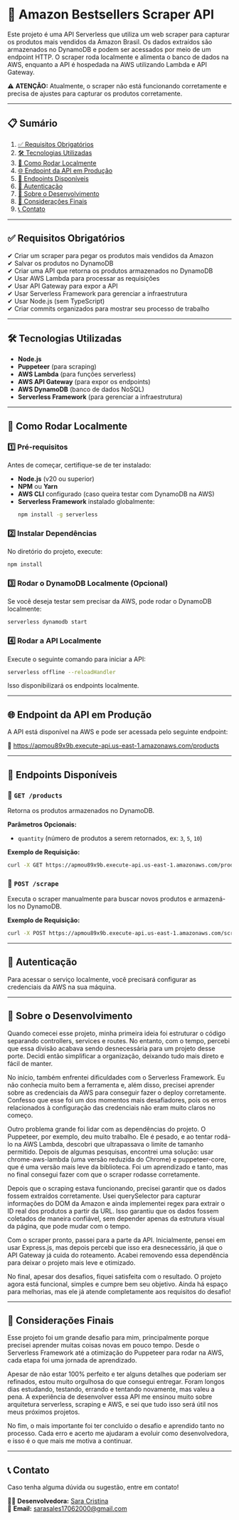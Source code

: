 # 📌 Amazon Bestsellers Scraper API

Este projeto é uma API Serverless que utiliza um web scraper para capturar os produtos mais vendidos da Amazon Brasil. Os dados extraídos são armazenados no DynamoDB e podem ser acessados por meio de um endpoint HTTP. O scraper roda localmente e alimenta o banco de dados na AWS, enquanto a API é hospedada na AWS utilizando Lambda e API Gateway.

⚠️ **ATENÇÃO:** Atualmente, o scraper não está funcionando corretamente e precisa de ajustes para capturar os produtos corretamente.

---

## 📋 Sumário
1. [✅ Requisitos Obrigatórios](#-requisitos-obrigatórios)
2. [🛠️ Tecnologias Utilizadas](#%EF%B8%8F-tecnologias-utilizadas)
3. [🚀 Como Rodar Localmente](#-como-rodar-localmente)
4. [🌐 Endpoint da API em Produção](#-endpoint-da-api-em-produção)
5. [📄 Endpoints Disponíveis](#-endpoints-disponíveis)
6. [🔐 Autenticação](#-autenticação)
7. [📝 Sobre o Desenvolvimento](#-sobre-o-desenvolvimento)
8. [🎯 Considerações Finais](#-considerações-finais)
9. [📞 Contato](#-contato)

---

## ✅ Requisitos Obrigatórios

✔ Criar um scraper para pegar os produtos mais vendidos da Amazon  
✔ Salvar os produtos no DynamoDB  
✔ Criar uma API que retorna os produtos armazenados no DynamoDB  
✔ Usar AWS Lambda para processar as requisições  
✔ Usar API Gateway para expor a API  
✔ Usar Serverless Framework para gerenciar a infraestrutura  
✔ Usar Node.js (sem TypeScript)  
✔ Criar commits organizados para mostrar seu processo de trabalho  

---

## 🛠️ Tecnologias Utilizadas

- **Node.js**  
- **Puppeteer** (para scraping)  
- **AWS Lambda** (para funções serverless)  
- **AWS API Gateway** (para expor os endpoints)  
- **AWS DynamoDB** (banco de dados NoSQL)  
- **Serverless Framework** (para gerenciar a infraestrutura)  

---

## 🚀 Como Rodar Localmente

### 1️⃣ Pré-requisitos
Antes de começar, certifique-se de ter instalado:

- **Node.js** (v20 ou superior)
- **NPM** ou **Yarn**
- **AWS CLI** configurado (caso queira testar com DynamoDB na AWS)
- **Serverless Framework** instalado globalmente:
  ```sh
  npm install -g serverless
  ```

### 2️⃣ Instalar Dependências
No diretório do projeto, execute:
```sh
npm install
```

### 3️⃣ Rodar o DynamoDB Localmente (Opcional)
Se você deseja testar sem precisar da AWS, pode rodar o DynamoDB localmente:
```sh
serverless dynamodb start
```

### 4️⃣ Rodar a API Localmente
Execute o seguinte comando para iniciar a API:
```sh
serverless offline --reloadHandler
```
Isso disponibilizará os endpoints localmente.

---

## 🌐 Endpoint da API em Produção

A API está disponível na AWS e pode ser acessada pelo seguinte endpoint:

🔗 https://apmou89x9b.execute-api.us-east-1.amazonaws.com/products

---
## 📄 Endpoints Disponíveis

### 🔹 `GET /products`
Retorna os produtos armazenados no DynamoDB.

**Parâmetros Opcionais:**
- `quantity` (número de produtos a serem retornados, ex: `3`, `5`, `10`)

**Exemplo de Requisição:**
```sh
curl -X GET https://apmou89x9b.execute-api.us-east-1.amazonaws.com/products?quantity=5
```

### 🔹 `POST /scrape`
Executa o scraper manualmente para buscar novos produtos e armazená-los no DynamoDB.

**Exemplo de Requisição:**
```sh
curl -X POST https://apmou89x9b.execute-api.us-east-1.amazonaws.com/scrape
```

---

## 🔐 Autenticação
Para acessar o serviço localmente, você precisará configurar as credenciais da AWS na sua máquina.

---

## 📝 Sobre o Desenvolvimento

Quando comecei esse projeto, minha primeira ideia foi estruturar o código separando controllers, services e routes. No entanto, com o tempo, percebi que essa divisão acabava sendo desnecessária para um projeto desse porte. Decidi então simplificar a organização, deixando tudo mais direto e fácil de manter.

No início, também enfrentei dificuldades com o Serverless Framework. Eu não conhecia muito bem a ferramenta e, além disso, precisei aprender sobre as credenciais da AWS para conseguir fazer o deploy corretamente. Confesso que esse foi um dos momentos mais desafiadores, pois os erros relacionados à configuração das credenciais não eram muito claros no começo.

Outro problema grande foi lidar com as dependências do projeto. O Puppeteer, por exemplo, deu muito trabalho. Ele é pesado, e ao tentar rodá-lo na AWS Lambda, descobri que ultrapassava o limite de tamanho permitido. Depois de algumas pesquisas, encontrei uma solução: usar chrome-aws-lambda (uma versão reduzida do Chrome) e puppeteer-core, que é uma versão mais leve da biblioteca. Foi um aprendizado e tanto, mas no final consegui fazer com que o scraper rodasse corretamente.

Depois que o scraping estava funcionando, precisei garantir que os dados fossem extraídos corretamente. Usei querySelector para capturar informações do DOM da Amazon e ainda implementei regex para extrair o ID real dos produtos a partir da URL. Isso garantiu que os dados fossem coletados de maneira confiável, sem depender apenas da estrutura visual da página, que pode mudar com o tempo.

Com o scraper pronto, passei para a parte da API. Inicialmente, pensei em usar Express.js, mas depois percebi que isso era desnecessário, já que o API Gateway já cuida do roteamento. Acabei removendo essa dependência para deixar o projeto mais leve e otimizado.

No final, apesar dos desafios, fiquei satisfeita com o resultado. O projeto agora está funcional, simples e cumpre bem seu objetivo. Ainda há espaço para melhorias, mas ele já atende completamente aos requisitos do desafio!

---

## 🎯 Considerações Finais

Esse projeto foi um grande desafio para mim, principalmente porque precisei aprender muitas coisas novas em pouco tempo. Desde o Serverless Framework até a otimização do Puppeteer para rodar na AWS, cada etapa foi uma jornada de aprendizado.

Apesar de não estar 100% perfeito e ter alguns detalhes que poderiam ser refinados, estou muito orgulhosa do que consegui entregar. Foram longos dias estudando, testando, errando e tentando novamente, mas valeu a pena. A experiência de desenvolver essa API me ensinou muito sobre arquitetura serverless, scraping e AWS, e sei que tudo isso será útil nos meus próximos projetos.

No fim, o mais importante foi ter concluído o desafio e aprendido tanto no processo. Cada erro e acerto me ajudaram a evoluir como desenvolvedora, e isso é o que mais me motiva a continuar.

---

## 📞 Contato
Caso tenha alguma dúvida ou sugestão, entre em contato!

👩‍💻 **Desenvolvedora:** [Sara Cristina](https://github.com/saracristinas)  
📧 **Email:** [sarasales17062000@gmail.com](mailto:sarasales17062000@gmail.com)

